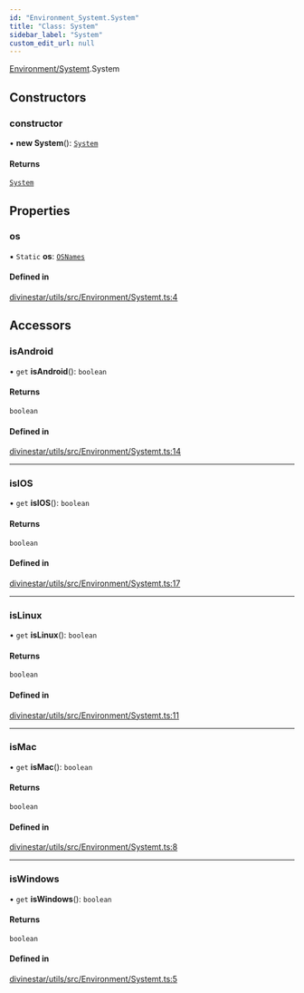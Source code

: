 ```yaml
---
id: "Environment_Systemt.System"
title: "Class: System"
sidebar_label: "System"
custom_edit_url: null
---
```


[Environment/Systemt](../modules/Environment_Systemt.md).System

## Constructors

### constructor

• **new System**(): [`System`](Environment_Systemt.System.md)

#### Returns

[`System`](Environment_Systemt.System.md)

## Properties

### os

▪ `Static` **os**: [`OSNames`](../modules/Environment_Systemt.md#osnames)

#### Defined in

[divinestar/utils/src/Environment/Systemt.ts:4](https://github.com/lucasdamianjohnson/DivineVoxelEngine/blob/596fa7391478620ed460dfb4856ff0a763b91c49/divinestar/utils/src/Environment/Systemt.ts#L4)

## Accessors

### isAndroid

• `get` **isAndroid**(): `boolean`

#### Returns

`boolean`

#### Defined in

[divinestar/utils/src/Environment/Systemt.ts:14](https://github.com/lucasdamianjohnson/DivineVoxelEngine/blob/596fa7391478620ed460dfb4856ff0a763b91c49/divinestar/utils/src/Environment/Systemt.ts#L14)

___

### isIOS

• `get` **isIOS**(): `boolean`

#### Returns

`boolean`

#### Defined in

[divinestar/utils/src/Environment/Systemt.ts:17](https://github.com/lucasdamianjohnson/DivineVoxelEngine/blob/596fa7391478620ed460dfb4856ff0a763b91c49/divinestar/utils/src/Environment/Systemt.ts#L17)

___

### isLinux

• `get` **isLinux**(): `boolean`

#### Returns

`boolean`

#### Defined in

[divinestar/utils/src/Environment/Systemt.ts:11](https://github.com/lucasdamianjohnson/DivineVoxelEngine/blob/596fa7391478620ed460dfb4856ff0a763b91c49/divinestar/utils/src/Environment/Systemt.ts#L11)

___

### isMac

• `get` **isMac**(): `boolean`

#### Returns

`boolean`

#### Defined in

[divinestar/utils/src/Environment/Systemt.ts:8](https://github.com/lucasdamianjohnson/DivineVoxelEngine/blob/596fa7391478620ed460dfb4856ff0a763b91c49/divinestar/utils/src/Environment/Systemt.ts#L8)

___

### isWindows

• `get` **isWindows**(): `boolean`

#### Returns

`boolean`

#### Defined in

[divinestar/utils/src/Environment/Systemt.ts:5](https://github.com/lucasdamianjohnson/DivineVoxelEngine/blob/596fa7391478620ed460dfb4856ff0a763b91c49/divinestar/utils/src/Environment/Systemt.ts#L5)
